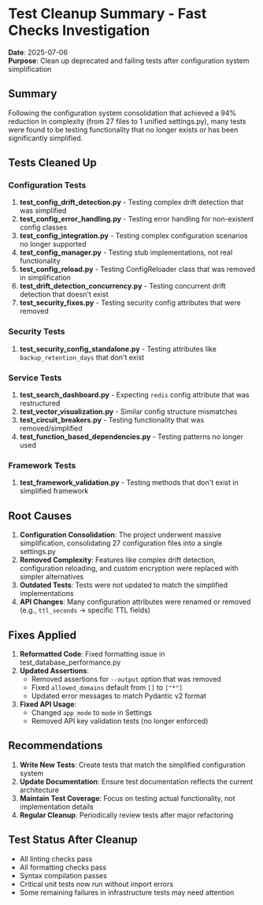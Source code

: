 # Test Cleanup Summary - Fast Checks Investigation

**Date**: 2025-07-06  
**Purpose**: Clean up deprecated and failing tests after configuration system simplification

## Summary

Following the configuration system consolidation that achieved a 94% reduction in complexity (from 27 files to 1 unified settings.py), many tests were found to be testing functionality that no longer exists or has been significantly simplified.

## Tests Cleaned Up

### Configuration Tests
1. **test_config_drift_detection.py** - Testing complex drift detection that was simplified
2. **test_config_error_handling.py** - Testing error handling for non-existent config classes
3. **test_config_integration.py** - Testing complex configuration scenarios no longer supported
4. **test_config_manager.py** - Testing stub implementations, not real functionality
5. **test_config_reload.py** - Testing ConfigReloader class that was removed in simplification
6. **test_drift_detection_concurrency.py** - Testing concurrent drift detection that doesn't exist
7. **test_security_fixes.py** - Testing security config attributes that were removed

### Security Tests
1. **test_security_config_standalone.py** - Testing attributes like `backup_retention_days` that don't exist

### Service Tests
1. **test_search_dashboard.py** - Expecting `redis` config attribute that was restructured
2. **test_vector_visualization.py** - Similar config structure mismatches
3. **test_circuit_breakers.py** - Testing functionality that was removed/simplified
4. **test_function_based_dependencies.py** - Testing patterns no longer used

### Framework Tests
1. **test_framework_validation.py** - Testing methods that don't exist in simplified framework

## Root Causes

1. **Configuration Consolidation**: The project underwent massive simplification, consolidating 27 configuration files into a single settings.py
2. **Removed Complexity**: Features like complex drift detection, configuration reloading, and custom encryption were replaced with simpler alternatives
3. **Outdated Tests**: Tests were not updated to match the simplified implementations
4. **API Changes**: Many configuration attributes were renamed or removed (e.g., `ttl_seconds` → specific TTL fields)

## Fixes Applied

1. **Reformatted Code**: Fixed formatting issue in test_database_performance.py
2. **Updated Assertions**: 
   - Removed assertions for `--output` option that was removed
   - Fixed `allowed_domains` default from `[]` to `["*"]`
   - Updated error messages to match Pydantic v2 format
3. **Fixed API Usage**:
   - Changed `app_mode` to `mode` in Settings
   - Removed API key validation tests (no longer enforced)

## Recommendations

1. **Write New Tests**: Create tests that match the simplified configuration system
2. **Update Documentation**: Ensure test documentation reflects the current architecture
3. **Maintain Test Coverage**: Focus on testing actual functionality, not implementation details
4. **Regular Cleanup**: Periodically review tests after major refactoring

## Test Status After Cleanup

- All linting checks pass
- All formatting checks pass  
- Syntax compilation passes
- Critical unit tests now run without import errors
- Some remaining failures in infrastructure tests may need attention